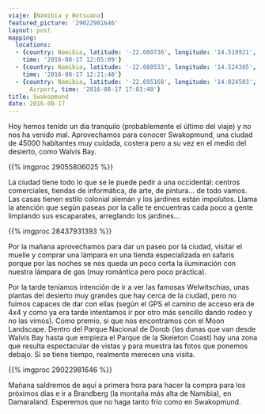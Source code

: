 ```yaml
---
viaje: [Namibia y Botsuana]
featured_picture: '29022981646'
layout: post
mapping:
  locations:
  - {country: Namibia, latitude: '-22.680736', longitude: '14.519921', place: Swakopmund,
    time: '2016-08-17 12:05:09'}
  - {country: Namibia, latitude: '-22.680533', longitude: '14.524385', place: Swakopmund,
    time: '2016-08-17 12:21:48'}
  - {country: Namibia, latitude: '-22.695168', longitude: '14.824503', place: Swakopmund
      Airport, time: '2016-08-17 17:03:40'}
title: Swakopmund
date: 2016-08-17
---
```

Hoy hemos tenido un día tranquilo (probablemente el último del viaje) y no nos ha venido mal. Aprovechamos para conocer Swakopmund, una ciudad de 45000 habitantes muy cuidada, costera pero a su vez en el medio del desierto, como Walvis Bay. 

{{% imgproc 29055806025 %}}

La ciudad tiene todo lo que se le puede pedir a una occidental: centros comerciales, tiendas de informática, de arte, de pintura... de todo vamos. Las casas tienen estilo colonial alemán y los jardines están impolutos. Llama la atención que según paseas por la calle te encuentras cada poco a gente limpiando sus escaparates, arreglando los jardines... 

{{% imgproc 28437931393 %}}

Por la mañana aprovechamos para dar un paseo por la ciudad, visitar el muelle y comprar una lámpara en una tienda especializada en safaris porque por las noches se nos queda un poco corta la iluminación con nuestra lámpara de gas (muy romántica pero poco práctica).

Por la tarde teníamos intención de ir a ver las famosas Welwitschias, unas plantas del desierto muy grandes que hay cerca de la ciudad, pero no fuimos capaces de dar con ellas (según el GPS el camino de acceso era de 4x4 y como ya era tarde intentamos ir por otro más sencillo dando rodeo y no las vimos). Como premio, si que nos encontramos con el Moon Landscape. Dentro del Parque Nacional de Dorob (las dunas que van desde Walvis Bay hasta que empieza el Parque de la Skeleton Coast) hay una zona que resulta espectacular de vistas y para muestra las fotos que ponemos debajo. Si se tiene tiempo, realmente merecen una visita.

{{% imgproc 29022981646 %}}

Mañana saldremos de aquí a primera hora para hacer la compra para los próximos días e ir a Brandberg (la montaña más alta de Namibia), en Damaraland. Esperemos que no haga tanto frío como en Swakopmund.